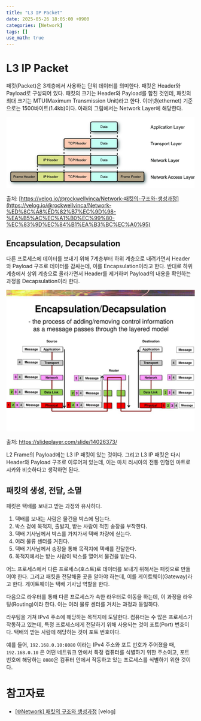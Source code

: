 ```yaml
---
title: "L3 IP Packet"
date: 2025-05-26 18:05:00 +0900
categories: [Network]
tags: []
use_math: true
---
```


# L3 IP Packet

패킷(Packet)은 3계층에서 사용하는 단위 데이터를 의미한다. 패킷은 Header와 Payload로 구성되어 있다. 패킷의 크기는 Header와 Payload를 합친 것인데, 패킷의 최대 크기는 MTU(Maximum Transmission Unit)라고 한다. 이더넷(ethernet) 기준으로는 1500바이트(1.4kb)이다. 아래의 그림에서는 Network Layer에 해당한다.

![1.png](/assets/images/2025/2025-05-26-L3-IP-Packet/1.png)

출처: [https://velog.io/@rockwellvinca/Network-패킷의-구조와-생성과정](https://velog.io/@rockwellvinca/Network-%ED%8C%A8%ED%82%B7%EC%9D%98-%EA%B5%AC%EC%A1%B0%EC%99%80-%EC%83%9D%EC%84%B1%EA%B3%BC%EC%A0%95)

## Encapsulation, Decapsulation

다른 프로세스에 데이터를 보내기 위해 7계층부터 하위 계층으로 내려가면서 Header와 Payload 구조로 데이터를 감싸는데, 이를 Encapsulation이라고 한다. 반대로 하위 계층에서 상위 계층으로 올라가면서 Header를 제거하며 Payload의 내용을 확인하는 과정을 Decapsulation이라 한다.

![2.png](/assets/images/2025/2025-05-26-L3-IP-Packet/2.png)

출처: https://slideplayer.com/slide/14026373/

L2 Frame의 Payload에는 L3 IP 패킷이 있는 것이다. 그리고 L3 IP 패킷은 다시 Header와 Payload 구조로 이루어져 있는데, 이는 마치 러시아의 전통 인형인 마트료시카와 비슷하다고 생각하면 된다.

## 패킷의 생성, 전달, 소멸

패킷은 택배를 보내고 받는 과정와 유사하다.

1. 택배를 보내는 사람은 물건을 박스에 담는다.
2. 박스 겉에 목적지, 출발지, 받는 사람이 적힌 송장을 부착한다.
3. 택배 기사님께서 박스를 가져가서 택배 차량에 싣는다.
4. 여러 물류 센터를 거친다.
5. 택배 기사님께서 송장을 통해 목적지에 택배를 전달한다.
6. 목적지에서는 받는 사람이 박스를 열어서 물건을 받는다.

어느 프로세스에서 다른 프로세스(호스트)로 데이터를 보내기 위해서는 패킷으로 만들어야 한다. 그리고 패킷을 전달해줄 곳을 알아야 하는데, 이를 게이트웨이(Gateway)라고 한다. 게이트웨이는 택배 기사님 역할을 한다.

다음으로 라우터를 통해 다른 프로세스가 속한 라우터로 이동을 하는데, 이 과정을 라우팅(Routing)이라 한다. 이는 여러 물류 센터를 거치는 과정과 동일하다.

라우팅을 거쳐 IPv4 주소에 해당하는 목적지에 도달한다. 컴퓨터는 수 많은 프로세스가 작동하고 있는데, 특정 프로세스에게 전달하기 위해 사용되는 것이 포트(Port) 번호이다. 택배의 받는 사람에 해당하는 것이 포트 번호이다.

예를 들어, `192.168.0.10:8080` 이라는 IPv4 주소와 포트 번호가 주어졌을 때, `192.168.0.10` 은 어떤 네트워크 안에서 특정 컴퓨터를 식별하기 위한 주소이고, 포트 번호에 해당하는 `8080`은 컴퓨터 안에서 작동하고 있는 프로세스를 식별하기 위한 것이다.

# 참고자료

- [[🌐Network] 패킷의 구조와 생성과정](https://velog.io/@rockwellvinca/Network-패킷의-구조와-생성과정) [velog]